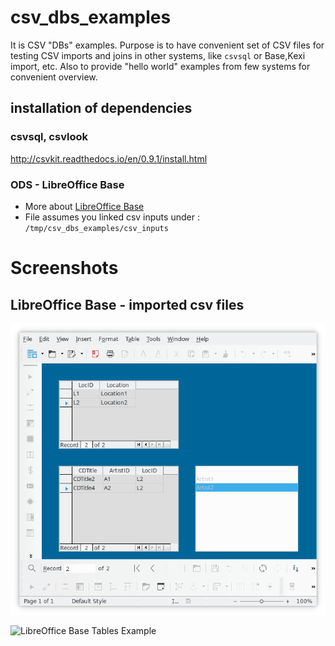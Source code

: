 # csv_dbs_examples
It is CSV "DBs" examples.
Purpose is to have convenient set of CSV files for testing CSV imports and joins in other systems, like `csvsql` or Base,Kexi import, etc. Also to provide "hello world" examples from few systems for convenient overview.

## installation of dependencies

### csvsql, csvlook
http://csvkit.readthedocs.io/en/0.9.1/install.html

### ODS - LibreOffice Base

* More about [LibreOffice Base](https://en.wikipedia.org/wiki/LibreOffice)
* File assumes you linked csv inputs under : `/tmp/csv_dbs_examples/csv_inputs`

# Screenshots

## LibreOffice Base - imported csv files

![LibreOffice Base Form Example](screenshots/LibreOffice_Base_Form_Example_of_Locations_to_CDs_to_Artists_Resolution_Screenshot_20170514.png)

![LibreOffice Base Tables Example](LibreOffice_Base_Tables_Screenshot_20170514.png)
